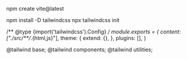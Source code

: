 npm create vite@latest

npm install -D tailwindcss
npx tailwindcss init

/** @type {import('tailwindcss').Config} */
module.exports = {
  content: ["./src/**/*.{html,js}"],
  theme: {
    extend: {},
  },
  plugins: [],
}


@tailwind base;
@tailwind components;
@tailwind utilities;



